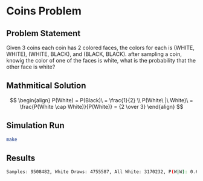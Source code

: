 # Coins Problem 

## Problem Statement

Given 3 coins each coin has 2 colored faces, the colors for each is (WHITE, WHITE), (WHITE, BLACK), and (BLACK, BLACK). after sampling a coin, knowig the color of one of the faces is white, what is the probability that the other face is white?

## Mathmitical Solution
$$
\begin{align}
P(White) = P(Black)\ = \frac{1}{2} \\
P(White\ |\ White)\ = \frac{P(White \cap White)}{P(White)} = {2 \over 3}
\end{align}
$$

## Simulation Run

```sh 
make
```

## Results

```sh 
Samples: 9508482, White Draws: 4755587, All White: 3170232, P(W|W): 0.666633
```
